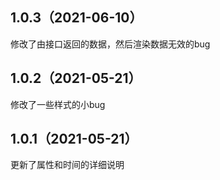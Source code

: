 ## 1.0.3（2021-06-10）
修改了由接口返回的数据，然后渲染数据无效的bug
## 1.0.2（2021-05-21）
修改了一些样式的小bug
## 1.0.1（2021-05-21）
更新了属性和时间的详细说明
